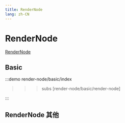 ```yaml
--- 
title: RenderNode
lang: zh-CN
---
```


# RenderNode

[RenderNode](https://developers.arcgis.com/javascript/latest/api-reference/esri-views-3d-webgl-RenderNode.html)

## Basic

:::demo 
render-node/basic/index
>>>subs
[render-node/basic/render-node]
>>>
:::

## RenderNode 其他
